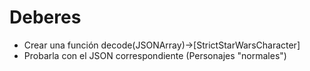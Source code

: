 # Deberes

* Crear una función decode(JSONArray)->[StrictStarWarsCharacter]
* Probarla con el JSON correspondiente (Personajes "normales")